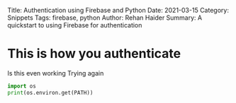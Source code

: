 Title: Authentication using Firebase and Python
Date: 2021-03-15
Category: Snippets
Tags: firebase, python
Author: Rehan Haider
Summary: A quickstart to using Firebase for authentication

# This is how you authenticate
Is this even working
Trying again

```Python
import os
print(os.environ.get(PATH))
```